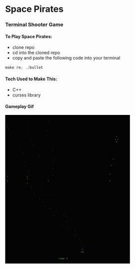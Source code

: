 # Space Pirates
### Terminal Shooter Game


#### To Play Space Pirates:
* clone repo
* cd into the cloned repo 
* copy and paste the following code into your terminal
```javascript
make re; ./bullet
```



#### Tech Used to Make This:
 * C++
 * curses library

#### Gameplay Gif
![screenshot](/gamePlay.gif)